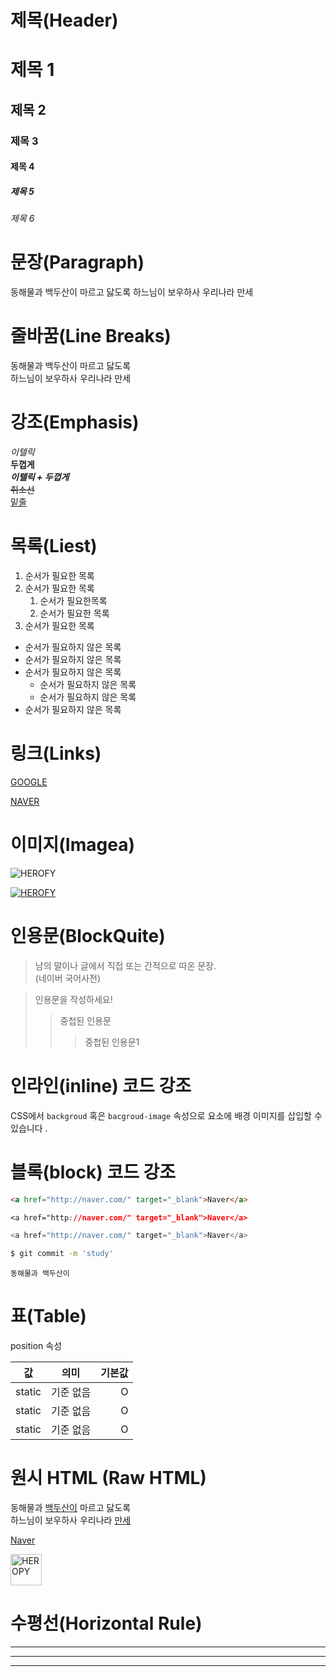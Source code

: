 # 제목(Header)

# 제목 1
## 제목 2
### 제목 3
#### 제목 4
##### 제목 5
###### 제목 6

# 문장(Paragraph)

동해물과 백두산이 마르고 닳도록
하느님이 보우하사 우리나라 만세


# 줄바꿈(Line Breaks)

동해물과 백두산이 마르고 닳도록 <br /> 
하느님이 보우하사 우리나라 만세

# 강조(Emphasis)

_이텔릭_  
**두껍게**  
**_이텔릭 + 두껍게_**  
~~취소선~~  
<u>밑줄</u>

# 목록(Liest)

1. 순서가 필요한 목록
1. 순서가 필요한 목록
    1. 순서가 필요한목록
    1. 순서가 필요한 목록
1. 순서가 필요한 목록

- 순서가 필요하지 않은 목록
- 순서가 필요하지 않은 목록
- 순서가 필요하지 않은 목록
    - 순서가 필요하지 않은 목록
    - 순서가 필요하지 않은 목록
- 순서가 필요하지 않은 목록

# 링크(Links)

[GOOGLE](http://google.com)

[NAVER](http:naver.com "NAVER로 이동!")

# 이미지(Imagea)

![HEROFY](https://heropy.blog/css/images/logo.png)

[![HEROFY](https://heropy.blog/css/images/logo.png)](http://heropy.blog/)


# 인용문(BlockQuite)

> 남의 말이나 글에서 직접 또는 간적으로 따온 문장.  
> (네이버 국어사전)

> 인용문을 작성하세요!
>> 중첩된 인용문
>>> 중첩된 인용문1

# 인라인(inline) 코드 강조

CSS에서 `backgroud` 혹은 `bacgroud-image` 속성으로 요소에 배경 이미지를 삽입할 수 있습니다 .

# 블록(block) 코드 강조

```html
<a href="http://naver.com/" target="_blank">Naver</a>

```

```css
<a href="http://naver.com/" target="_blank">Naver</a>

```

```javascript
<a href="http://naver.com/" target="_blank">Naver</a>

```

```bash
$ git commit -m 'study'

```

```plaintext
동해물과 백두산이
```

# 표(Table)

position 속성

값 | 의미 | 기본값
--|:--:|--:
static | 기준 없음 | O
static | 기준 없음 | O
static | 기준 없음 | O

# 원시 HTML (Raw HTML)

동해물과 <span style="text-decoration: underline;">백두산이</span> 마르고 닳도록 <br />
하느님이 보우하사 우리나라 <u>만세</u>

<a href="naver.com" title="네이버로 이동!" target="_blank">Naver</a>

<img width="50" src="https://heropy.blog/css/images/logo.png" alt="HEROPY" />


# 수평선(Horizontal Rule)

---
***
___

